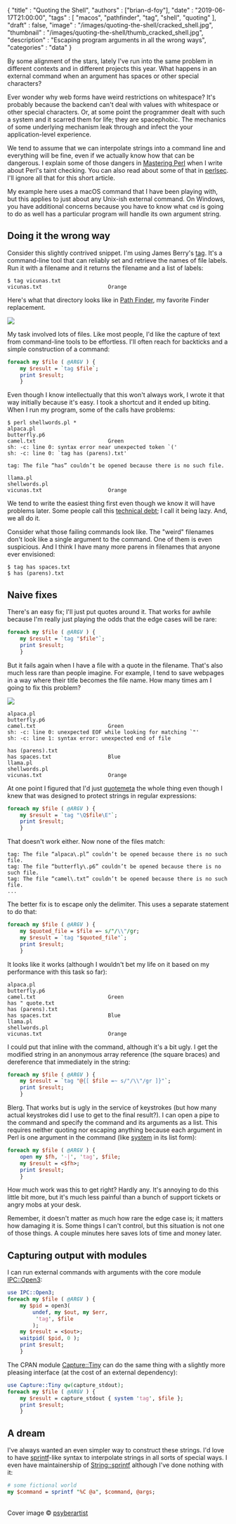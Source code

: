 
  {
    "title"       : "Quoting the Shell",
    "authors"     : ["brian-d-foy"],
    "date"        : "2019-06-17T21:00:00",
    "tags"        : [
      "macos",
      "pathfinder",
      "tag",
      "shell",
      "quoting"
    ],
    "draft"       : false,
    "image"       : "/images/quoting-the-shell/cracked_shell.jpg",
    "thumbnail"   : "/images/quoting-the-shell/thumb_cracked_shell.jpg",
    "description" : "Escaping program arguments in all the wrong ways",
    "categories"  : "data"
  }

By some alignment of the stars, lately I've run into the same problem in different contexts and in different projects this year. What happens in an external command when an argument has spaces or other special characters?

Ever wonder why web forms have weird restrictions on whitespace? It's probably because the backend can't deal with values with whitespace or other special characters. Or, at some point the programmer dealt with such a system and it scarred them for life; they are spacephobic. The mechanics of some underlying mechanism leak through and infect the your application-level experience.

We tend to assume that we can interpolate strings into a command line and everything will be fine, even if we actually know how that can be dangerous. I explain some of those dangers in [Mastering Perl](https://www.masteringperl.org) when I write about Perl's taint checking. You can also read about some of that in [perlsec](https://perldoc.perl.org/perlsec.html). I'll ignore all that for this short article.

My example here uses a macOS command that I have been playing with, but this applies to just about any Unix-ish external command. On Windows, you have additional concerns because you have to know what `cmd` is going to do as well has a particular program will handle its own argument string.

Doing it the wrong way
----------------------

Consider this slightly contrived snippet. I'm using James Berry's [tag](https://github.com/jdberry/tag). It's a command-line tool that can reliably set and retrieve the names of file labels. Run it with a filename and it returns the filename and a list of labels:

```
$ tag vicunas.txt
vicunas.txt                    	Orange
```

Here's what that directory looks like in [Path Finder](https://cocoatech.com/#/), my favorite Finder replacement.

![](/images/quoting-the-shell/first_finder_window.png)

My task involved lots of files. Like most people, I'd like the capture of text from command-line tools to be effortless. I'll often reach for backticks and a simple construction of a command:

```perl
foreach my $file ( @ARGV ) {
	my $result = `tag $file`;
	print $result;
	}
```

Even though I know intellectually that this won't always work, I wrote it that way initially because it's easy. I took a shortcut and it ended up biting. When I run my program, some of the calls have problems:

```
$ perl shellwords.pl *
alpaca.pl
butterfly.p6
camel.txt                      	Green
sh: -c: line 0: syntax error near unexpected token `('
sh: -c: line 0: `tag has (parens).txt'

tag: The file “has” couldn’t be opened because there is no such file.

llama.pl
shellwords.pl
vicunas.txt                    	Orange
```

We tend to write the easiest thing first even though we know it will have problems later. Some people call this [technical debt](https://www.martinfowler.com/bliki/TechnicalDebt.html); I call it being lazy. And, we all do it.

Consider what those failing commands look like. The "weird" filenames don't look like a single argument to the command. One of them is even suspicious. And I think I have many more parens in filenames that anyone ever envisioned:

```
$ tag has spaces.txt
$ has (parens).txt
```

Naive fixes
-----------

There's an easy fix; I'll just put quotes around it. That works for awhile because I'm really just playing the odds that the edge cases will be rare:

```perl
foreach my $file ( @ARGV ) {
	my $result = `tag "$file"`;
	print $result;
	}
```

But it fails again when I have a file with a quote in the filename. That's also much less rare than people imagine. For example, I tend to save webpages in a way where their title becomes the file name. How many times am I going to fix this problem?

![](/images/quoting-the-shell/second_finder_window.png)


```
alpaca.pl
butterfly.p6
camel.txt                      	Green
sh: -c: line 0: unexpected EOF while looking for matching `"'
sh: -c: line 1: syntax error: unexpected end of file

has (parens).txt
has spaces.txt                 	Blue
llama.pl
shellwords.pl
vicunas.txt                    	Orange
```

At one point I figured that I'd just [quotemeta](https://perldoc.perl.org/functions/quotemeta.html) the whole thing even though I knew that was designed to protect strings in regular expressions:

```perl
foreach my $file ( @ARGV ) {
	my $result = `tag "\Q$file\E"`;
	print $result;
	}
```

That doesn't work either. Now none of the files match:

```
tag: The file “alpaca\.pl” couldn’t be opened because there is no such file.
tag: The file “butterfly\.p6” couldn’t be opened because there is no such file.
tag: The file “camel\.txt” couldn’t be opened because there is no such file.
...
```

The better fix is to escape only the delimiter. This uses a separate statement to do that:

```perl
foreach my $file ( @ARGV ) {
	my $quoted_file = $file =~ s/"/\\"/gr;
	my $result = `tag "$quoted_file"`;
	print $result;
	}
```

It looks like it works (although I wouldn't bet my life on it based on my performance with this task so far):

```
alpaca.pl
butterfly.p6
camel.txt                      	Green
has " quote.txt
has (parens).txt
has spaces.txt                 	Blue
llama.pl
shellwords.pl
vicunas.txt                    	Orange
```

I could put that inline with the command, although it's a bit ugly. I get the modified string in an anonymous array reference (the square braces) and dereference that immediately in the string:

```perl
foreach my $file ( @ARGV ) {
	my $result = `tag "@{[ $file =~ s/"/\\"/gr ]}"`;
	print $result;
	}
```

Blerg. That works but is ugly in the service of keystrokes (but how many actual keystrokes did I use to get to the final result?). I can open a pipe to the command and specify the command and its arguments as a list. This requires neither quoting nor escaping anything because each argument in Perl is one argument in the command (like [system](https://perldoc.perl.org/functions/system.html) in its list form):

```perl
foreach my $file ( @ARGV ) {
	open my $fh, '-|', 'tag', $file;
	my $result = <$fh>;
	print $result;
	}
```

How much work was this to get right? Hardly any. It's annoying to do this little bit more, but it's much less painful than a bunch of support tickets or angry mobs at your desk.

Remember, it doesn't matter as much how rare the edge case is; it matters how damaging it is. Some things I can't control, but this situation is not one of those things. A couple minutes here saves lots of time and money later.

Capturing output with modules
-----------------------------

I can run external commands with arguments with the core module [IPC::Open3](https://metacpan.org/pod/IPC::Open3):

```perl
use IPC::Open3;
foreach my $file ( @ARGV ) {
	my $pid = open3(
		undef, my $out, my $err,
		 'tag', $file
		);
	my $result = <$out>;
	waitpid( $pid, 0 );
	print $result;
	}
```

The CPAN module [Capture::Tiny](https://metacpan.org/pod/Capture::Tiny) can do the same thing with a slightly more pleasing interface (at the cost of an external dependency):

```perl
use Capture::Tiny qw(capture_stdout);
foreach my $file ( @ARGV ) {
	my $result = capture_stdout { system 'tag', $file };
	print $result;
	}
```

A dream
-------

I've always wanted an even simpler way to construct these strings. I'd love to have [sprintf](https://github.com/briandfoy/string-sprintf)-like syntax to interpolate strings in all sorts of special ways. I even have maintainership of [String::sprintf](https://github.com/briandfoy/string-sprintf) although I've done nothing with it:

```perl
# some fictional world
my $command = sprintf "%C @a", $command, @args;
```

\
Cover image © [psyberartist](https://www.flickr.com/photos/psyberartist/6686826117/in/photolist-bbTJrt-28sUivg-4pmCYD-9mdKd7-7VxQhR-4CVtdx-6vrn8j-4z5Bhr-4z9Nv5-my)

